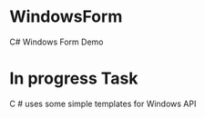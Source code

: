 # WindowsForm
C# Windows Form Demo


# In progress Task
C # uses some simple templates for Windows API
